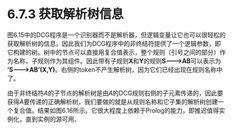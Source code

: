 # 6.7.3 获取解析树信息

图6.15中的DCG程序是一个识别器而不是解析器，但逻辑变量让它也可以很轻松的获取解析树的信息。因此我们为DCG程序中的非终结符提供了一个逻辑参数，即它构建的树。树中的节点可以直接用复合值表示，整个规则（引号之间的部分）作为名称，子规则作为其组件。因此带有子规则**X**和**Y**的规则**S--->AB**可以表示为 **’S--->AB’(X,Y)**。右侧的token不产生解析树，因为它们已经出现在规则名称中了。

由于非终结符*A*的子节点的解析树是由*A*的DCG规则右侧的子元素传递的，因此要获得*A*要传递的正确解析树，我们要做的就是从规则名称和它子集的解析树创建一个复合值。结果如图6.16所示。它很大程度上依赖于Prolog的能力，即推迟值得实例化，直到实例的源可用。